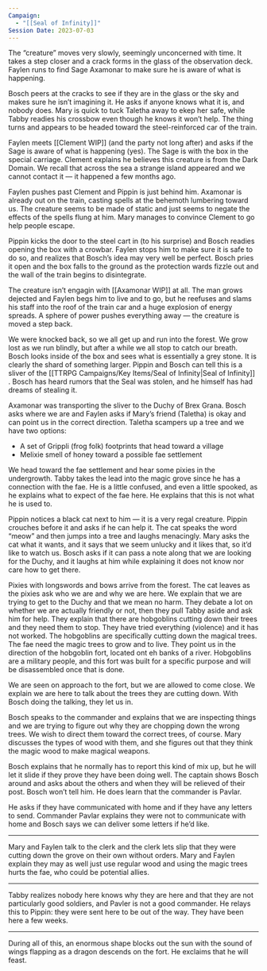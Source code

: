 ```yaml
---
Campaign:
  - "[[Seal of Infinity]]"
Session Date: 2023-07-03
---
```

The “creature” moves very slowly, seemingly unconcerned with time. It takes a step closer and a crack forms in the glass of the observation deck. Faylen runs to find Sage Axamonar to make sure he is aware of what is happening.

Bosch peers at the cracks to see if they are in the glass or the sky and makes sure he isn’t imagining it. He asks if anyone knows what it is, and nobody does. Mary is quick to tuck Taletha away to ekep her safe, while Tabby readies his crossbow even though he knows it won’t help. The thing turns and appears to be headed toward the steel-reinforced car of the train.

Faylen meets [[Clement WIP]] (and the party not long after) and asks if the Sage is aware of what is happening (yes). The Sage is with the box in the special carriage. Clement explains he believes this creature is from the Dark Domain. We recall that across the sea a strange island appeared and we cannot contact it — it happened a few months ago.

Faylen pushes past Clement and Pippin is just behind him. Axamonar is already out on the train, casting spells at the behemoth lumbering toward us. The creature seems to be made of static and just seems to negate the effects of the spells flung at him. Mary manages to convince Clement to go help people escape.

Pippin kicks the door to the steel cart in (to his surprise) and Bosch readies opening the box with a crowbar. Faylen stops him to make sure it is safe to do so, and realizes that Bosch’s idea may very well be perfect. Bosch pries it open and the box falls to the ground as the protection wards fizzle out and the wall of the train begins to disintegrate.

The creature isn’t engagin with [[Axamonar WIP]]  at all. The man grows dejected and Faylen begs him to live and to go, but he reefuses and slams his staff into the roof of the train car and a huge explosion of energy spreads. A sphere of power pushes everything away — the creature is moved a step back.

We were knocked back, so we all get up and run into the forest. We grow lost as we run blindly, but after a while we all stop to catch our breath. Bosch looks inside of the box and sees what is essentially a grey stone. It is clearly the shard of something larger. Pippin and Bosch can tell this is a sliver of the [[TTRPG Campaigns/Key Items/Seal of Infinity|Seal of Infinity]] . Bosch has heard rumors that the Seal was stolen, and he himself has had dreams of stealing it.

Axamonar was transporting the sliver to the Duchy of Brex Grana. Bosch asks where we are and Faylen asks if Mary’s friend (Taletha) is okay and can point us in the correct direction. Taletha scampers up a tree and we have two options:

- A set of Grippli (frog folk) footprints that head toward a village
- Melixie smell of honey toward a possible fae settlement

We head toward the fae settlement and hear some pixies in the undergrowth. Tabby takes the lead into the magic grove since he has a connection with the fae. He is a little confused, and even a little spooked, as he explains what to expect of the fae here. He explains that this is not what he is used to.

Pippin notices a black cat next to him — it is a very regal creature. Pippin crouches before it and asks if he can help it. The cat speaks the word “meow” and then jumps into a tree and laughs menacingly. Mary asks the cat what it wants, and it says that we seem unlucky and it likes that, so it’d like to watch us. Bosch asks if it can pass a note along that we are looking for the Duchy, and it laughs at him while explaining it does not know nor care how to get there.

Pixies with longswords and bows arrive from the forest. The cat leaves as the pixies ask who we are and why we are here. We explain that we are trying to get to the Duchy and that we mean no harm. They debate a lot on whether we are actually friendly or not, then they pull Tabby aside and ask him for help. They explain that there are hobgoblins cutting down their trees and they need them to stop. They have tried everything (violence) and it has not worked. The hobgoblins are specifically cutting down the magical trees. The fae need the magic trees to grow and to live. They point us in the direction of the hobgoblin fort, located ont eh banks of a river. Hobgoblins are a military people, and this fort was built for a specific purpose and will be disassembled once that is done.

We are seen on approach to the fort, but we are allowed to come close. We explain we are here to talk about the trees they are cutting down. With Bosch doing the talking, they let us in.

Bosch speaks to the commander and explains that we are inspecting things and we are trying to figure out why they are chopping down the wrong trees. We wish to direct them toward the correct trees, of course. Mary discusses the types of wood with them, and she figures out that they think the magic wood to make magical weapons.

Bosch explains that he normally has to report this kind of mix up, but he will let it slide if they prove they have been doing well. The captain shows Bosch around and asks about the others and when they will be relieved of their post. Bosch won’t tell him. He does learn that the commander is Pavlar.

He asks if they have communicated with home and if they have any letters to send. Commander Pavlar explains they were not to communicate with home and Bosch says we can deliver some letters if he’d like.

---

Mary and Faylen talk to the clerk and the clerk lets slip that they were cutting down the grove on their own without orders. Mary and Faylen explain they may as well just use regular wood and using the magic trees hurts the fae, who could be potential allies.

---

Tabby realizes nobody here knows why they are here and that they are not particularly good soldiers, and Pavler is not a good commander. He relays this to Pippin: they were sent here to be out of the way. They have been here a few weeks.

---

During all of this, an enormous shape blocks out the sun with the sound of wings flapping as a dragon descends on the fort. He exclaims that he will feast.